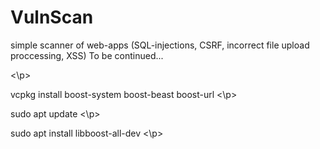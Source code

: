 # VulnScan
<p>
simple scanner of web-apps (SQL-injections, CSRF, incorrect file upload proccessing, XSS) To be continued...</p>
<\p>
<p>
vcpkg install boost-system boost-beast boost-url
<\p>
<p>
sudo apt update
<\p>
<p>
sudo apt install libboost-all-dev 
<\p>